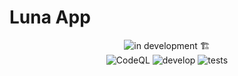 # Luna App

<p align="center">
  <img alt="in development 🏗️" src="https://img.shields.io/badge/in_development_🏗️-blue?style=for-the-badge">
  <br/>
  <img alt="CodeQL" src="https://img.shields.io/github/actions/workflow/status/LunaCrew/luna-app-backend/codeql.yml?logo=github&label=CodeQL&labelColor=%23181717">
  <img alt="develop" src="https://img.shields.io/github/actions/workflow/status/LunaCrew/luna-app-backend/develop.yml?logo=docker&logoColor=white&label=develop&labelColor=%23181717">
  <img alt="tests" src="https://img.shields.io/github/actions/workflow/status/LunaCrew/luna-app-backend/coverage.yml?logo=jest&label=Tests&labelColor=%23181717">
</p>
